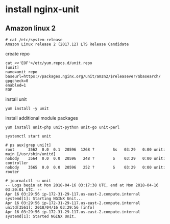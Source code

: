 
install nginx-unit
=============

Amazon linux 2
--------

```
# cat /etc/system-release
Amazon Linux release 2 (2017.12) LTS Release Candidate
```
create repo
```
cat <<'EOF'>/etc/yum.repos.d/unit.repo
[unit]
name=unit repo
baseurl=https://packages.nginx.org/unit/amzn2/$releasever/$basearch/
gpgcheck=0
enabled=1
EOF
```

install unit 
```
yum install -y unit
```

install additional module packages

```
yum install unit-php unit-python unit-go unit-perl
```

```
systemctl start unit
```
```
# ps aux|grep uni[t]
root      3562  0.0  0.1  20596  1268 ?        Ss   03:29   0:00 unit: main [/usr/sbin/unitd]
nobody    3564  0.0  0.0  20596   248 ?        S    03:29   0:00 unit: controller
nobody    3565  0.0  0.0  20596   252 ?        S    03:29   0:00 unit: router
```
```
# journalctl -u unit
-- Logs begin at Mon 2018-04-16 03:17:38 UTC, end at Mon 2018-04-16 03:30:01 UTC. --
Apr 16 03:29:56 ip-172-31-29-117.us-east-2.compute.internal systemd[1]: Starting NGINX Unit...
Apr 16 03:29:56 ip-172-31-29-117.us-east-2.compute.internal unitd[3561]: 2018/04/16 03:29:56 [info]
Apr 16 03:29:56 ip-172-31-29-117.us-east-2.compute.internal systemd[1]: Started NGINX Unit.
```
